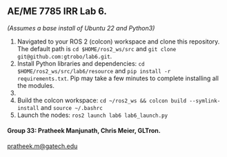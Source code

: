 ## AE/ME 7785 IRR Lab 6. 
*(Assumes a base install of Ubuntu 22 and Python3)*
1. Navigated to your ROS 2 (colcon) workspace and clone this repository. The default path is `cd $HOME/ros2_ws/src` and `git clone git@github.com:gtrobo/lab6.git`.
2. Install Python libraries and dependencies: `cd $HOME/ros2_ws/src/lab6/resource` and `pip install -r requirements.txt`. Pip may take a few minutes to complete installing all the modules.
3. 
4. Build the colcon workspace: `cd ~/ros2_ws && colcon build --symlink-install` and `source ~/.bashrc`
5. Launch the nodes: `ros2 launch lab6 lab6_launch.py`

#### Group 33: Pratheek Manjunath, Chris Meier, GLTron.<br>
pratheek.m@gatech.edu<br>